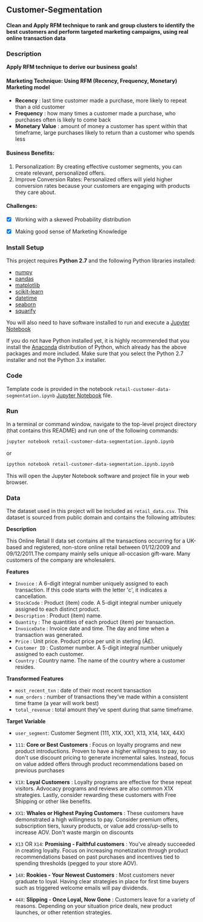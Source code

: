 ## Customer-Segmentation

#### Clean and Apply RFM technique to rank and group clusters to identify the best customers and perform targeted marketing campaigns, using real online transaction data


### Description

**Apply RFM technique to derive our business goals!** 

#### Marketing Technique: Using RFM (Recency, Frequency, Monetary) Marketing model
* **Recency** : last time customer made a purchase, more likely to repeat than a old customer
* **Frequency** : how many times a customer made a purchase, who purchases often is likely to come back
* **Monetary Value** : amount of money a customer has spent within that timeframe, large purchases likely to return than a customer who spends less

#### Business Benefits:
  1. Personalization: By creating effective customer segments, you can create relevant, personalized offers.
  2. Improve Conversion Rates: Personalized offers will yield higher conversion rates because your customers are engaging with products they care about.

#### Challenges:  

- [x] Working with a skewed Probability distribution 
- [x] Making good sense of Marketing Knowledge


### Install Setup

This project requires **Python 2.7** and the following Python libraries installed:

- [numpy](http://www.numpy.org/)
- [pandas](http://pandas.pydata.org)
- [matplotlib](http://matplotlib.org/)
- [scikit-learn](http://scikit-learn.org/stable/)
- [datetime](https://docs.python.org/3/library/datetime.html)
- [seaborn](https://seaborn.pydata.org)
- [squarify](https://pypi.org/project/squarify/)

You will also need to have software installed to run and execute a [Jupyter Notebook](http://ipython.org/notebook.html)

If you do not have Python installed yet, it is highly recommended that you install the [Anaconda](http://continuum.io/downloads) distribution of Python, which already has the above packages and more included. Make sure that you select the Python 2.7 installer and not the Python 3.x installer.


### Code

Template code is provided in the notebook `retail-customer-data-segmentation.ipynb` 
[Jupyter Notebook](https://github.com/YRohitha/Customer-Segmentation/blob/main/scripts/retail-customer-data-segmentation.ipynb) file.


### Run

In a terminal or command window, navigate to the top-level project directory (that contains this README) and run one of the following commands:

```bash
jupyter notebook retail-customer-data-segmentation.ipynb.ipynb
```
or
```bash
ipython notebook retail-customer-data-segmentation.ipynb.ipynb
```
This will open the Jupyter Notebook software and project file in your web browser.


### Data

The dataset used in this project will be included as `retail_data.csv`. This dataset is sourced from public domain and contains the following attributes:

**Description**

This Online Retail II data set contains all the transactions occurring for a UK-based and registered, non-store online retail between 01/12/2009 and 09/12/2011.The company mainly sells unique all-occasion gift-ware. Many customers of the company are wholesalers.

**Features**
- `Invoice` : A 6-digit integral number uniquely assigned to each transaction. If this code starts with the letter 'c', it indicates a cancellation.
- `StockCode` : Product (item) code. A 5-digit integral number uniquely assigned to each distinct product.
- `Description` : Product (item) name.
- `Quantity` : The quantities of each product (item) per transaction.
- `InvoiceDate` : Invoice date and time. The day and time when a transaction was generated.
- `Price` : Unit price. Product price per unit in sterling (Â£).
- `Customer ID` : Customer number. A 5-digit integral number uniquely assigned to each customer.
- `Country` : Country name. The name of the country where a customer resides.

**Transformed Features**
- `most_recent_txn` : date of their most recent transaction
- `num_orders` : number of transactions they’ve made within a consistent time frame (a year will work best)
- `total_revenue` : total amount they’ve spent during that same timeframe.

**Target Variable**
- `user_segment`: Customer Segment (111, X1X, XX1, X13, X14, 14X, 44X)

* `111`: **Core or Best Customers** : Focus on loyalty programs and new product introductions. Proven to have a higher willingness to pay, so don't use discount pricing to generate incremental sales. Instead, focus on value added offers through product recommendations based on previous purchases

* `X1X`: **Loyal Customers** : Loyalty programs are effective for these repeat visitors. Advocacy programs and reviews are also common X1X strategies. Lastly, consider rewarding these customers with Free Shipping or other like benefits.

* `XX1`: **Whales or Highest Paying Customers** : These customers have demonstrated a high willingness to pay. Consider premium offers, subscription tiers, luxury products, or value add cross/up-sells to increase AOV. Don't waste margin on discounts

* `X13` OR `X14`: **Promising - Faithful customers** : You've already succeeded in creating loyalty. Focus on increasing monetization through product recommendations based on past purchases and incentives tied to spending thresholds (pegged to your store AOV).

* `14X`: **Rookies - Your Newest Customers** : Most customers never graduate to loyal. Having clear strategies in place for first time buyers such as triggered welcome emails will pay dividends.

* `44X`: **Slipping - Once Loyal, Now Gone** : Customers leave for a variety of reasons. Depending on your situation price deals, new product launches, or other retention strategies.
